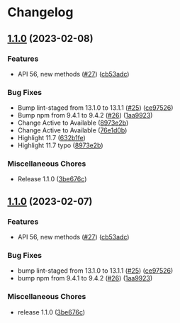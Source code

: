 # Changelog

## [1.1.0](https://github.com/dschach/record-types/compare/recordtypes-utility-v1.1.0...recordtypes-utility-v1.1.0) (2023-02-08)


### Features

* API 56, new methods ([#27](https://github.com/dschach/record-types/issues/27)) ([cb53adc](https://github.com/dschach/record-types/commit/cb53adcd31611235122038eb5f11622daf12b6ca))


### Bug Fixes

* Bump lint-staged from 13.1.0 to 13.1.1 ([#25](https://github.com/dschach/record-types/issues/25)) ([ce97526](https://github.com/dschach/record-types/commit/ce9752620d25761c54984c68cfc7ae62af51314b))
* Bump npm from 9.4.1 to 9.4.2 ([#26](https://github.com/dschach/record-types/issues/26)) ([1aa9923](https://github.com/dschach/record-types/commit/1aa9923e5d3a1f3d6b53be5befc4663e13640474))
* Change Active to Available ([8973e2b](https://github.com/dschach/record-types/commit/8973e2bcd544ec37200331a3c68df5984774d660))
* Change Active to Available ([76e1d0b](https://github.com/dschach/record-types/commit/76e1d0b7c7979474dddfc93f5a819d12218808dc))
* Highlight 11.7 ([632b1fe](https://github.com/dschach/record-types/commit/632b1fe94c71ff100ff347bd5b7133eeb7676fe2))
* Highlight 11.7 typo ([8973e2b](https://github.com/dschach/record-types/commit/8973e2bcd544ec37200331a3c68df5984774d660))


### Miscellaneous Chores

* Release 1.1.0 ([3be676c](https://github.com/dschach/record-types/commit/3be676cec236890318a7dd66e137f8c5fb1da8a3))

## [1.1.0](https://github.com/dschach/record-types/compare/record-types-v1.1.0...record-types-v1.1.0) (2023-02-07)


### Features

* API 56, new methods ([#27](https://github.com/dschach/record-types/issues/27)) ([cb53adc](https://github.com/dschach/record-types/commit/cb53adcd31611235122038eb5f11622daf12b6ca))


### Bug Fixes

* bump lint-staged from 13.1.0 to 13.1.1 ([#25](https://github.com/dschach/record-types/issues/25)) ([ce97526](https://github.com/dschach/record-types/commit/ce9752620d25761c54984c68cfc7ae62af51314b))
* bump npm from 9.4.1 to 9.4.2 ([#26](https://github.com/dschach/record-types/issues/26)) ([1aa9923](https://github.com/dschach/record-types/commit/1aa9923e5d3a1f3d6b53be5befc4663e13640474))


### Miscellaneous Chores

* release 1.1.0 ([3be676c](https://github.com/dschach/record-types/commit/3be676cec236890318a7dd66e137f8c5fb1da8a3))
